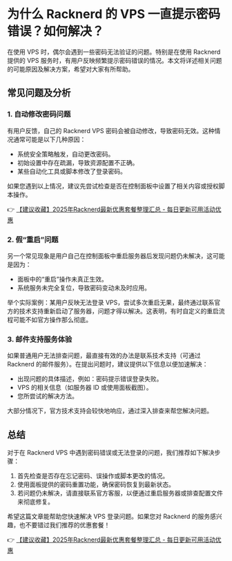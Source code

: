 # 为什么 Racknerd 的 VPS 一直提示密码错误？如何解决？

在使用 VPS 时，偶尔会遇到一些密码无法验证的问题。特别是在使用 Racknerd 提供的 VPS 服务时，有用户反映频繁提示密码错误的情况。本文将详述相关问题的可能原因及解决方案，希望对大家有所帮助。

## 常见问题及分析

### 1. 自动修改密码问题
有用户反馈，自己的 Racknerd VPS 密码会被自动修改，导致密码无效。这种情况通常可能是以下几种原因：

- 系统安全策略触发，自动更改密码。
- 初始设置中存在疏漏，导致资源配置不正确。
- 某些自动化工具或脚本修改了登录密码。

如果您遇到以上情况，建议先尝试检查是否在控制面板中设置了相关内容或授权脚本操作。

👉 [【建议收藏】2025年Racknerd最新优惠套餐整理汇总 - 每日更新可用活动优惠](https://bit.ly/Rack_Nerd)

### 2. 假“重启”问题
另一个常见现象是用户自己在控制面板中重启服务器后发现问题仍未解决，这可能是因为：

- 面板中的“重启”操作未真正生效。
- 系统服务未完全复位，导致密码变动未及时应用。

举个实际案例：某用户反映无法登录 VPS，尝试多次重启无果，最终通过联系官方的技术支持重新启动了服务器，问题才得以解决。这表明，有时自定义的重启流程可能不如官方操作那么彻底。

### 3. 邮件支持服务体验
如果普通用户无法排查问题，最直接有效的办法是联系技术支持（可通过 Racknerd 的邮件服务）。在提出问题时，建议提供以下信息以便加速解决：

- 出现问题的具体描述，例如：密码提示错误登录失败。
- VPS 的相关信息（如服务器 ID 或使用面板截图）。
- 您所尝试的解决方法。

大部分情况下，官方技术支持会较快地响应，通过深入排查来帮您解决问题。

## 总结

对于在 Racknerd VPS 中遇到密码错误或无法登录的问题，我们推荐如下解决步骤：

1. 首先检查是否存在忘记密码、误操作或脚本更改的情况。
2. 使用面板提供的密码重置功能，确保密码恢复到最新状态。
3. 若问题仍未解决，请直接联系官方客服，以便通过重启服务器或排查配置文件来彻底修复。

希望这篇文章能帮助您快速解决 VPS 登录问题。如果您对 Racknerd 的服务感兴趣，也不要错过我们推荐的优惠套餐！

👉 [【建议收藏】2025年Racknerd最新优惠套餐整理汇总 - 每日更新可用活动优惠](https://bit.ly/Rack_Nerd)